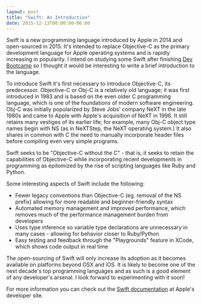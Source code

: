 ```yaml
---
layout: post
title: "Swift: An Introduction"
date: 2015-12-13T00:00:00-06:00
---
```

Swift is a new programming language introduced by Apple in 2014 and open-sourced in 2015. It's intended to replace Objective-C as the primary development language for Apple operating systems and is rapidly increasing in popularity. I intend on studying some Swift after finishing <a href="http://devbootcamp.com">Dev Bootcamp</a> so I thought it would be interesting to write a brief introduction to the language.

To introduce Swift it's first necessary to introduce Objective-C, its predecessor. Objective-C or Obj-C is a relatively old language; it was first introduced in 1983 and is based on the even older C programming language, which is one of the foundations of modern software engineering. Obj-C was initially popularized by Steve Jobs' company NeXT in the late 1980s and came to Apple with Apple's acquisition of NeXT in 1996. It still retains many vestiges of its earlier life; for example, many Obj-C object type names begin with NS (as in NeXTStep, the NeXT operating system.) It also shares in common with C the need to manually incorporate header files before compiling even very simple programs.

Swift seeks to be "Objective-C without the C" - that is, it seeks to retain the capabilities of Objective-C while incorporating recent developments in programming as epitomized by the rise of scripting languages like Ruby and Python.

Some interesting aspects of Swift include the following:

<ul>
<li>
Fewer legacy conventions than Objective-C (eg. removal of the NS prefix) allowing for more readable and beginner-friendly syntax
</li>
<li>
Automated memory management and improved performance, which removes much of the performance management burden from developers
</li>
<li>
Uses type inference so variable type declarations are unnecessary in many cases - allowing for behavior closer to Ruby/Python
</li>
<li>
Easy testing and feedback through the "Playgrounds" feature in XCode, which shows code output in real time
</li>
</ul>

The open-sourcing of Swift will only increase its adoption as it becomes available on platforms beyond OSX and iOS. It is likely to become one of the next decade's top programming languages and as such is a good element of any developer's arsenal. I look forward to experimenting with it soon!

For more information you can check out the <a href="https://developer.apple.com/library/ios/documentation/Swift/Conceptual/Swift_Programming_Language/">Swift documentation</a> at Apple's developer site.
